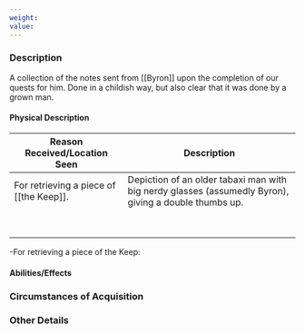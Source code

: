 ```yaml
---
weight: 
value:
---
```


### Description

A collection of the notes sent from [[Byron]] upon the completion of our quests for him. Done in a childish way, but also clear that it was done by a grown man.

#### Physical Description

| Reason Received/Location Seen      | Description | 
| --------- | ----------------- | 
| For retrieving a piece of [[the Keep]]. | Depiction of an older tabaxi man with big nerdy glasses (assumedly Byron), giving a double thumbs up. |  |
|  |  |  |
|  |  |  |
|  |  |  |
|  |  |  |
|  |  |  |
|  |  |  |
|  |  |  |
|  |  |  |
-For retrieving a piece of the Keep:


#### Abilities/Effects

### Circumstances of Acquisition

### Other Details

